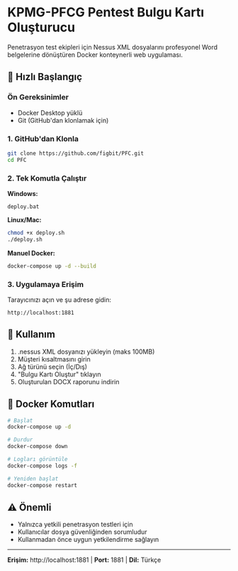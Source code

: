 # KPMG-PFCG Pentest Bulgu Kartı Oluşturucu

Penetrasyon test ekipleri için Nessus XML dosyalarını profesyonel Word belgelerine dönüştüren Docker konteynerli web uygulaması.

## 🚀 Hızlı Başlangıç

### Ön Gereksinimler
- Docker Desktop yüklü
- Git (GitHub'dan klonlamak için)

### 1. GitHub'dan Klonla
```bash
git clone https://github.com/figbit/PFC.git
cd PFC
```

### 2. Tek Komutla Çalıştır

**Windows:**
```batch
deploy.bat
```

**Linux/Mac:**
```bash
chmod +x deploy.sh
./deploy.sh
```

**Manuel Docker:**
```bash
docker-compose up -d --build
```

### 3. Uygulamaya Erişim
Tarayıcınızı açın ve şu adrese gidin:
```
http://localhost:1881
```

## 📖 Kullanım

1. .nessus XML dosyanızı yükleyin (maks 100MB)
2. Müşteri kısaltmasını girin
3. Ağ türünü seçin (İç/Dış)
4. "Bulgu Kartı Oluştur" tıklayın
5. Oluşturulan DOCX raporunu indirin

## 🐳 Docker Komutları

```bash
# Başlat
docker-compose up -d

# Durdur
docker-compose down

# Logları görüntüle
docker-compose logs -f

# Yeniden başlat
docker-compose restart
```

## ⚠️ Önemli

- Yalnızca yetkili penetrasyon testleri için
- Kullanıcılar dosya güvenliğinden sorumludur
- Kullanmadan önce uygun yetkilendirme sağlayın

---

**Erişim:** http://localhost:1881 | **Port:** 1881 | **Dil:** Türkçe 

